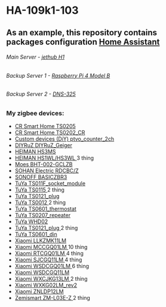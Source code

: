 # HA-109k1-103
## As an example, this repository contains packages configuration [Home Assistant](https://www.home-assistant.io/)
######  Main Server - [jethub H1](http://jethome.ru/jethub-h1)
######  Backup Server 1 - [Raspberry Pi 4 Model B](https://www.raspberrypi.com/products/raspberry-pi-4-model-b/)
######  Backup Server 2 - [DNS-325](https://www.dlink.ru/ru/products/120/1400.html)
### My zigbee devices:
+	[CR Smart Home	TS0205](https://www.zigbee2mqtt.io/devices/TS0205.html#cr%2520smart%2520home-ts0205)
+	[	CR Smart Home	TS0202_CR	](https://www.zigbee2mqtt.io/devices/TS0202_CR.html#cr%2520smart%2520home-ts0202_cr)
+	[	Custom devices (DiY)	ptvo_counter_2ch	](https://modkam.ru/2021/04/29/schetchik-impulsov-zigbee/?fbclid=IwAR1DVzTK6l4qRMhy-OLhXQB5pr0baGxdv0i2v1ujYfZN43Cj7xN57Fk7p0I)
+	[	DIYRuZ	DIYRuZ_Geiger	](https://modkam.ru/2020/06/05/indikator-radioaktivnosti-zigbee/)
+	[	HEIMAN	HS3MS	](https://www.zigbee2mqtt.io/devices/HS3MS.html#heiman-hs3ms)
+	[	HEIMAN	HS1WL/HS3WL	](https://www.zigbee2mqtt.io/devices/HS1WL_HS3WL.html#heiman-hs1wl%252Fhs3wl) 3 thing
+	[	Moes	BHT-002-GCLZB	](https://www.zigbee2mqtt.io/devices/BHT-002-GCLZB.html#moes-bht-002-gclzb)
+	[	SOHAN Electric	RDCBC/Z	](https://www.zigbee2mqtt.io/devices/RDCBC_Z.html#sohan%2520electric-rdcbc%252Fz)
+	[	SONOFF	BASICZBR3	](https://www.zigbee2mqtt.io/devices/BASICZBR3.html#sonoff-basiczbr3)
+	[	TuYa	TS011F_socket_module	](https://www.zigbee2mqtt.io/devices/TS011F_socket_module.html#tuya-ts011f_socket_module)
+	[	TuYa	TS0115	](https://www.zigbee2mqtt.io/devices/TS0115.html#tuya-ts0115) 2 thing
+	[	TuYa	TS0121_plug	](https://www.zigbee2mqtt.io/devices/TS0121_plug.html#tuya-ts0121_plug)
+	[	TuYa	TS0012	](https://www.zigbee2mqtt.io/devices/TS0012.html#tuya-ts0012) 2 thing
+	[	TuYa	TS0601_thermostat	](https://www.zigbee2mqtt.io/devices/TS0601_thermostat.html#tuya-ts0601_thermostat)
+	[	TuYa	TS0207_repeater	](https://www.zigbee2mqtt.io/devices/TS0207_repeater.html#tuya-ts0207_repeater)
+	[	TuYa	WHD02	](https://www.zigbee2mqtt.io/devices/WHD02.html#tuya-whd02)
+	[	TuYa	TS0121_plug	](https://www.zigbee2mqtt.io/devices/TS0121_plug.html#tuya-ts0121_plug) 2 thing
+	[	TuYa	TS0601_din	](https://www.zigbee2mqtt.io/devices/TS0601_din.html#tuya-ts0601_din)
+	[	Xiaomi	LLKZMK11LM	](https://www.zigbee2mqtt.io/devices/LLKZMK11LM.html#xiaomi-llkzmk11lm)
+	[	Xiaomi	MCCGQ01LM	](https://www.zigbee2mqtt.io/devices/MCCGQ01LM.html#xiaomi-mccgq01lm) 10 thing
+	[	Xiaomi	RTCGQ01LM	](https://www.zigbee2mqtt.io/devices/RTCGQ01LM.html#xiaomi-rtcgq01lm) 4 thing
+	[	Xiaomi	SJCGQ11LM	](https://www.zigbee2mqtt.io/devices/SJCGQ11LM.html#xiaomi-sjcgq11lm) 4 thing
+	[	Xiaomi	WSDCGQ01LM	](https://www.zigbee2mqtt.io/devices/WSDCGQ01LM.html#xiaomi-wsdcgq01lm) 6 thing
+	[	Xiaomi	WSDCGQ11LM	](https://www.zigbee2mqtt.io/devices/WSDCGQ11LM.html#xiaomi-wsdcgq11lm)
+	[	Xiaomi	WXCJKG13LM	](https://www.zigbee2mqtt.io/devices/WXCJKG13LM.html#xiaomi-wxcjkg13lm) 2 thing
+	[	Xiaomi	WXKG02LM_rev2	](https://www.zigbee2mqtt.io/devices/WXKG02LM_rev2.html#xiaomi-wxkg02lm_rev2)
+	[	Xiaomi	ZNLDP12LM	](https://www.zigbee2mqtt.io/devices/ZNLDP12LM.html#xiaomi-znldp12lm)
+	[	Zemismart	ZM-L03E-Z	](https://www.zigbee2mqtt.io/devices/ZM-L03E-Z.html#zemismart-zm-l03e-z) 2 thing

